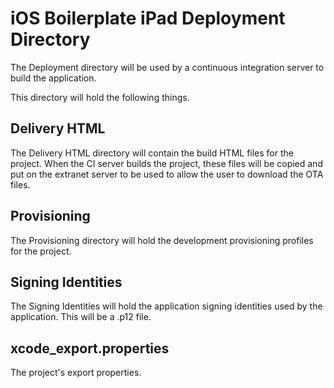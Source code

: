 # iOS Boilerplate iPad Deployment Directory

The Deployment directory will be used by a continuous integration server to build the application. 

This directory will hold the following things. 

## Delivery HTML

The Delivery HTML directory will contain the build HTML files for the project. When the CI server builds the project, these files will be copied and put on the extranet server to be used to allow the user to download the OTA files.


## Provisioning

The Provisioning directory will hold the development provisioning profiles for the project. 

## Signing Identities

The Signing Identities will hold the application signing identities used by the application. 
This will be a .p12 file.

## xcode_export.properties

The project's export properties. 
